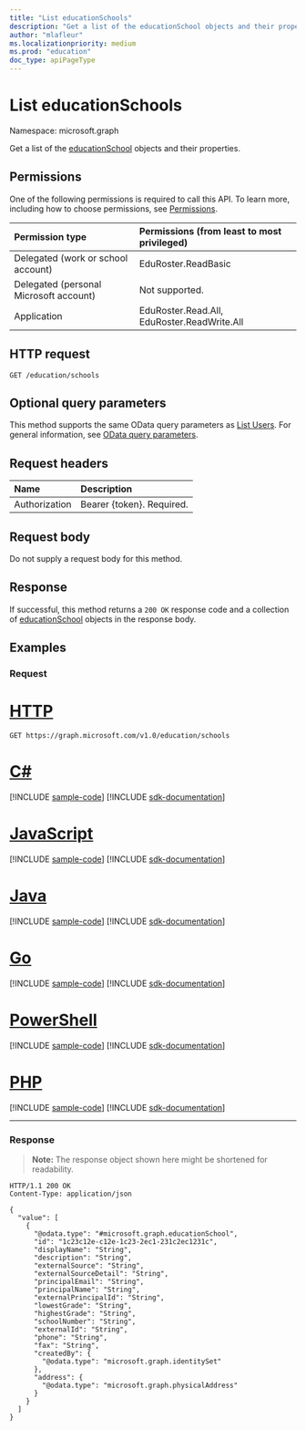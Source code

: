 ```yaml
---
title: "List educationSchools"
description: "Get a list of the educationSchool objects and their properties."
author: "mlafleur"
ms.localizationpriority: medium
ms.prod: "education"
doc_type: apiPageType
---
```


# List educationSchools

Namespace: microsoft.graph

Get a list of the [educationSchool](../resources/educationschool.md) objects and their properties.

## Permissions

One of the following permissions is required to call this API. To learn more, including how to choose permissions, see [Permissions](/graph/permissions-reference).

| Permission type                        | Permissions (from least to most privileged) |
| :------------------------------------- | :------------------------------------------ |
| Delegated (work or school account)     | EduRoster.ReadBasic                         |
| Delegated (personal Microsoft account) | Not supported.                              |
| Application                            | EduRoster.Read.All, EduRoster.ReadWrite.All |

## HTTP request

<!-- {
  "blockType": "ignored"
}
-->

```http
GET /education/schools
```

## Optional query parameters

This method supports the same OData query parameters as [List Users](../api/user-list.md#optional-query-parameters). For general information, see [OData query parameters](/graph/query-parameters).

## Request headers

| Name          | Description               |
| :------------ | :------------------------ |
| Authorization | Bearer {token}. Required. |

## Request body

Do not supply a request body for this method.

## Response

If successful, this method returns a `200 OK` response code and a collection of [educationSchool](../resources/educationschool.md) objects in the response body.

## Examples

### Request


# [HTTP](#tab/http)
<!-- {
  "blockType": "request",
  "name": "list_educationschool"
}
-->

```msgraph-interactive
GET https://graph.microsoft.com/v1.0/education/schools
```

# [C#](#tab/csharp)
[!INCLUDE [sample-code](../includes/snippets/csharp/list-educationschool-csharp-snippets.md)]
[!INCLUDE [sdk-documentation](../includes/snippets/snippets-sdk-documentation-link.md)]

# [JavaScript](#tab/javascript)
[!INCLUDE [sample-code](../includes/snippets/javascript/list-educationschool-javascript-snippets.md)]
[!INCLUDE [sdk-documentation](../includes/snippets/snippets-sdk-documentation-link.md)]

# [Java](#tab/java)
[!INCLUDE [sample-code](../includes/snippets/java/list-educationschool-java-snippets.md)]
[!INCLUDE [sdk-documentation](../includes/snippets/snippets-sdk-documentation-link.md)]

# [Go](#tab/go)
[!INCLUDE [sample-code](../includes/snippets/go/list-educationschool-go-snippets.md)]
[!INCLUDE [sdk-documentation](../includes/snippets/snippets-sdk-documentation-link.md)]

# [PowerShell](#tab/powershell)
[!INCLUDE [sample-code](../includes/snippets/powershell/list-educationschool-powershell-snippets.md)]
[!INCLUDE [sdk-documentation](../includes/snippets/snippets-sdk-documentation-link.md)]

# [PHP](#tab/php)
[!INCLUDE [sample-code](../includes/snippets/php/list-educationschool-php-snippets.md)]
[!INCLUDE [sdk-documentation](../includes/snippets/snippets-sdk-documentation-link.md)]

---


### Response

> **Note:** The response object shown here might be shortened for readability.

<!-- {
  "blockType": "response",
  "truncated": true,
  "@odata.type": "Collection(microsoft.graph.educationSchool)"
}
-->

```http
HTTP/1.1 200 OK
Content-Type: application/json

{
  "value": [
    {
      "@odata.type": "#microsoft.graph.educationSchool",
      "id": "1c23c12e-c12e-1c23-2ec1-231c2ec1231c",
      "displayName": "String",
      "description": "String",
      "externalSource": "String",
      "externalSourceDetail": "String",
      "principalEmail": "String",
      "principalName": "String",
      "externalPrincipalId": "String",
      "lowestGrade": "String",
      "highestGrade": "String",
      "schoolNumber": "String",
      "externalId": "String",
      "phone": "String",
      "fax": "String",
      "createdBy": {
        "@odata.type": "microsoft.graph.identitySet"
      },
      "address": {
        "@odata.type": "microsoft.graph.physicalAddress"
      }
    }
  ]
}
```
